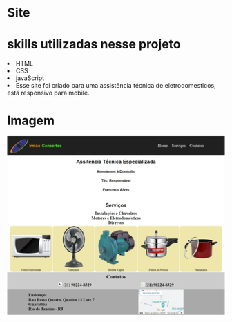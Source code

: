 # Site

# skills utilizadas nesse projeto
<li>HTML</li>
<li>CSS</li>
<li>javaScript</li>

<li>Esse site foi criado para uma assistência técnica de eletrodomesticos, está responsivo para mobile.</li>

# Imagem
<img src="img/pagina web.jpeg">
